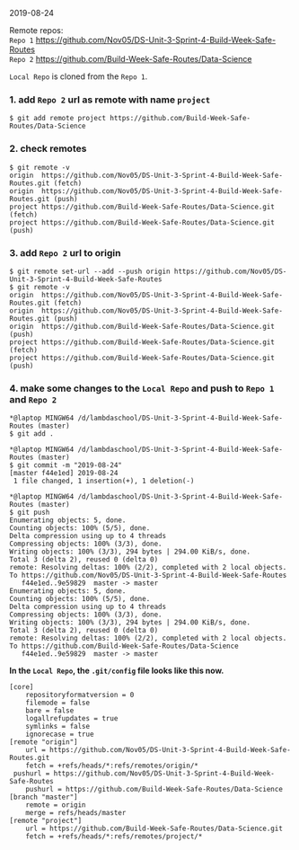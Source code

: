 2019-08-24

Remote repos:   
`Repo 1` https://github.com/Nov05/DS-Unit-3-Sprint-4-Build-Week-Safe-Routes  
`Repo 2` https://github.com/Build-Week-Safe-Routes/Data-Science

`Local Repo` is cloned from the `Repo 1`.

### 1. add `Repo 2` url as remote with name `project`
```
$ git add remote project https://github.com/Build-Week-Safe-Routes/Data-Science
```

### 2. check remotes
```
$ git remote -v
origin  https://github.com/Nov05/DS-Unit-3-Sprint-4-Build-Week-Safe-Routes.git (fetch)
origin  https://github.com/Nov05/DS-Unit-3-Sprint-4-Build-Week-Safe-Routes.git (push)
project https://github.com/Build-Week-Safe-Routes/Data-Science.git (fetch)
project https://github.com/Build-Week-Safe-Routes/Data-Science.git (push)
```

### 3. add `Repo 2` url to origin   
```
$ git remote set-url --add --push origin https://github.com/Nov05/DS-Unit-3-Sprint-4-Build-Week-Safe-Routes
$ git remote -v
origin  https://github.com/Nov05/DS-Unit-3-Sprint-4-Build-Week-Safe-Routes.git (fetch)
origin  https://github.com/Nov05/DS-Unit-3-Sprint-4-Build-Week-Safe-Routes.git (push)
origin  https://github.com/Build-Week-Safe-Routes/Data-Science.git (push)
project https://github.com/Build-Week-Safe-Routes/Data-Science.git (fetch)
project https://github.com/Build-Week-Safe-Routes/Data-Science.git (push)
```

### 4. make some changes to the `Local Repo` and push to `Repo 1` and `Repo 2`  
```
*@laptop MINGW64 /d/lambdaschool/DS-Unit-3-Sprint-4-Build-Week-Safe-Routes (master)
$ git add .

*@laptop MINGW64 /d/lambdaschool/DS-Unit-3-Sprint-4-Build-Week-Safe-Routes (master)
$ git commit -m "2019-08-24"
[master f44e1ed] 2019-08-24
 1 file changed, 1 insertion(+), 1 deletion(-)

*@laptop MINGW64 /d/lambdaschool/DS-Unit-3-Sprint-4-Build-Week-Safe-Routes (master)
$ git push
Enumerating objects: 5, done.
Counting objects: 100% (5/5), done.
Delta compression using up to 4 threads
Compressing objects: 100% (3/3), done.
Writing objects: 100% (3/3), 294 bytes | 294.00 KiB/s, done.
Total 3 (delta 2), reused 0 (delta 0)
remote: Resolving deltas: 100% (2/2), completed with 2 local objects.
To https://github.com/Nov05/DS-Unit-3-Sprint-4-Build-Week-Safe-Routes
   f44e1ed..9e59829  master -> master
Enumerating objects: 5, done.
Counting objects: 100% (5/5), done.
Delta compression using up to 4 threads
Compressing objects: 100% (3/3), done.
Writing objects: 100% (3/3), 294 bytes | 294.00 KiB/s, done.
Total 3 (delta 2), reused 0 (delta 0)
remote: Resolving deltas: 100% (2/2), completed with 2 local objects.
To https://github.com/Build-Week-Safe-Routes/Data-Science
   f44e1ed..9e59829  master -> master
```

**In the `Local Repo`, the `.git/config` file looks like this now.**
```
[core]
	repositoryformatversion = 0
	filemode = false
	bare = false
	logallrefupdates = true
	symlinks = false
	ignorecase = true
[remote "origin"]
	url = https://github.com/Nov05/DS-Unit-3-Sprint-4-Build-Week-Safe-Routes.git
	fetch = +refs/heads/*:refs/remotes/origin/*
 pushurl = https://github.com/Nov05/DS-Unit-3-Sprint-4-Build-Week-Safe-Routes
	pushurl = https://github.com/Build-Week-Safe-Routes/Data-Science
[branch "master"]
	remote = origin
	merge = refs/heads/master
[remote "project"]
	url = https://github.com/Build-Week-Safe-Routes/Data-Science.git
	fetch = +refs/heads/*:refs/remotes/project/*
```

